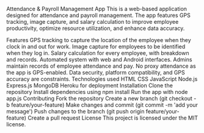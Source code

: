 Attendance & Payroll Management App
This is a web-based application designed for attendance and payroll management. The app features GPS tracking, image capture, and salary calculation to improve employee productivity, optimize resource utilization, and enhance data accuracy.

Features
GPS tracking to capture the location of the employee when they clock in and out for work.
Image capture for employees to be identified when they log in.
Salary calculation for every employee, with breakdown and records.
Automated system with web and Android interfaces.
Admins maintain records of employee attendance and pay.
No proxy attendance as the app is GPS-enabled.
Data security, platform compatibility, and GPS accuracy are constraints.
Technologies used
HTML
CSS
JavaScript
Node.js
Express.js
MongoDB
Heroku for deployment
Installation
Clone the repository
Install dependencies using npm install
Run the app with node app.js
Contributing
Fork the repository
Create a new branch (git checkout -b feature/your-feature)
Make changes and commit (git commit -m 'add your message')
Push changes to the branch (git push origin feature/your-feature)
Create a pull request
License
This project is licensed under the MIT license.
